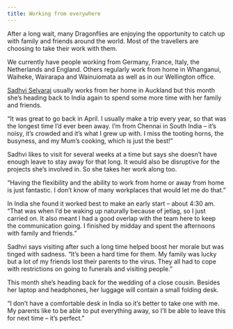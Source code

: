 ```yaml
---
title: Working from everywhere
---
```


After a long wait, many Dragonflies are enjoying the opportunity to catch up
with family and friends around the world. Most of the travellers are choosing to
 take their work with them.

<!--more-->

We currently have people working from Germany, France, Italy, the Netherlands
and England. Others regularly work from home in Whanganui, Waiheke, Wairarapa
and Wainuiomata as well as in our Wellington office.  

[Sadhvi Selvaraj](https://www.dragonfly.co.nz/people/selvaraj-sadhvi.html)
usually works from her home in Auckland but this month she’s heading back to
India again to spend some more time with her family and friends.

“It was great to go back in April. I usually make a trip every year, so that was
 the longest time I’d ever been away. I’m from Chennai in South India – it’s
 noisy, it’s crowded and it’s what I grew up with. I miss the tooting horns, the
  busyness, and my Mum’s cooking, which is just the best!”

Sadhvi likes to visit for several weeks at a time but says she doesn’t have
enough leave to stay away for that long. It would also be disruptive for the
projects she’s involved in. So she takes her work along too.

“Having the flexibility and the ability to work from home or away from home is
just fantastic. I don’t know of many workplaces that would let me do that.”

In India she found it worked best to make an early start – about 4:30 am. “That
was when I’d be waking up naturally because of jetlag, so I just carried on. It
also meant I had a good overlap with the team here to keep the communication
going. I finished by midday and spent the afternoons with family and friends.”

Sadhvi says visiting after such a long time helped boost her morale but was
tinged with sadness. “It’s been a hard time for them. My family was lucky but a
lot of my friends lost their parents to the virus. They all had to cope with
restrictions on going to funerals and visiting people.”

This month she’s heading back for the wedding of a close cousin. Besides her
laptop and headphones, her luggage will contain a small folding desk.

“I don’t have a comfortable desk in India so it’s better to take one with me. My
 parents like to be able to put everything away, so I’ll be able to leave this
 for next time – it’s perfect.”
